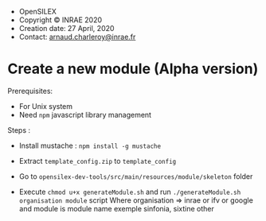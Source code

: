 
 
 *  OpenSILEX
 *  Copyright © INRAE 2020
 *  Creation date:  27 April, 2020
 *  Contact: arnaud.charleroy@inrae.fr
 

Create a new module (Alpha version)
==============

Prerequisites:

- For Unix system
- Need ``npm`` javascript library management

Steps :

- Install mustache : ``npm install -g mustache``

- Extract ``template_config.zip`` to ``template_config``

- Go to ``opensilex-dev-tools/src/main/resources/module/skeleton`` folder

- Execute ``chmod u+x generateModule.sh`` and run ``./generateModule.sh organisation module`` script
Where organisation => inrae or ifv or google and module is module name exemple sinfonia, sixtine other
